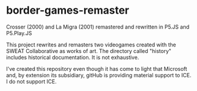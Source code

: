 # border-games-remaster
Crosser (2000) and La Migra (2001) remastered and rewritten in P5.JS and P5.Play.JS

This project rewrites and remasters two videogames created with the SWEAT Collaborative as works of art. The directory called "history" includes historical documentation. It is not exhaustive.

I've created this repository even though it has come to light that Microsoft and, by extension its subsidiary, gitHub is providing material support to ICE. I do not support ICE.
